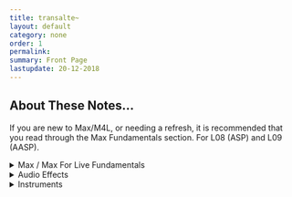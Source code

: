 ```yaml
---
title: transalte~
layout: default
category: none
order: 1
permalink:
summary: Front Page
lastupdate: 20-12-2018
---
```



## About These Notes...

If you are new to Max/M4L, or needing a refresh, it is recommended that you read through the Max Fundamentals section. For L08 (ASP) and L09 (AASP). 

<details><summary>Max / Max For Live Fundamentals</summary><ul>{% for doc in site.docs %}
{% if doc.category == "Max" %}
<li><a href="{{ doc.url }}">{{ doc.title }}</a></li>
          {% endif %}
        {% endfor %}</ul></details>


<details><summary>Audio Effects</summary><ul>{% for doc in site.docs %}
{% if doc.category == "asp_lessons" %}
<li><a href="{{ doc.url }}">{{ doc.title }}</a></li>
          {% endif %}
        {% endfor %}</ul></details>

<details><summary>Instruments</summary><ul>{% for doc in site.docs %}
{% if doc.category == "aasp_lessons" %}
<li><a href="{{ doc.url }}">{{ doc.title }}</a></li>
          {% endif %}
      {% endfor %}</ul></details>
